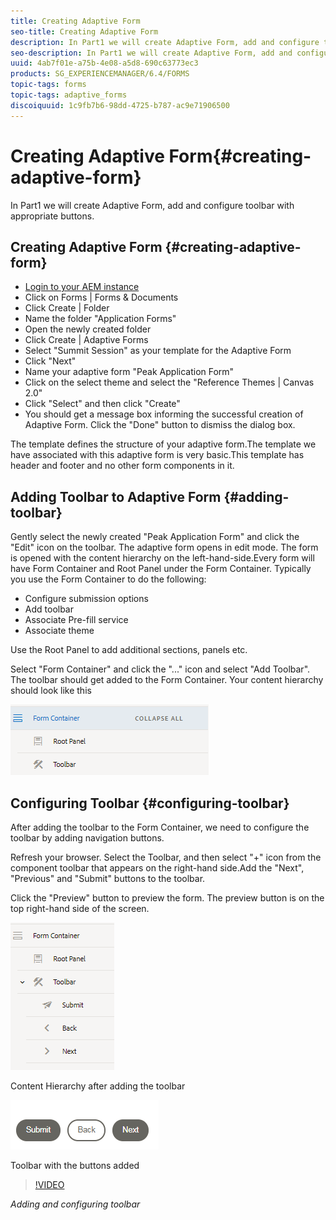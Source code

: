 ```yaml
---
title: Creating Adaptive Form
seo-title: Creating Adaptive Form
description: In Part1 we will create Adaptive Form, add and configure toolbar with appropriate buttons.
seo-description: In Part1 we will create Adaptive Form, add and configure toolbar with appropriate buttons.
uuid: 4ab7f01e-a75b-4e08-a5d8-690c63773ec3
products: SG_EXPERIENCEMANAGER/6.4/FORMS
topic-tags: forms
topic-tags: adaptive_forms
discoiquuid: 1c9fb7b6-98dd-4725-b787-ac9e71906500
---
```


# Creating Adaptive Form{#creating-adaptive-form}  

In Part1 we will create Adaptive Form, add and configure toolbar with appropriate buttons.

## Creating Adaptive Form {#creating-adaptive-form} 

* [Login to your AEM instance](http://localhost:4502/aem/start.html)
* Click on Forms | Forms & Documents
* Click Create | Folder
* Name the folder "Application Forms"
* Open the newly created folder
* Click Create | Adaptive Forms
* Select "Summit Session" as your template for the Adaptive Form
* Click "Next"
* Name your adaptive form "Peak Application Form"
* Click on the select theme and select the "Reference Themes | Canvas 2.0"
* Click "Select" and then click "Create"
* You should get a message box informing the successful creation of Adaptive Form. Click the "Done" button to dismiss the dialog box.

The template defines the structure of your adaptive form.The template we have associated with this adaptive form is very basic.This template has header and footer and no other form components in it.

## Adding Toolbar to Adaptive Form {#adding-toolbar}

Gently select the newly created "Peak Application Form" and click the "Edit" icon on the toolbar. The adaptive form opens in edit mode. The form is opened with the content hierarchy on the left-hand-side.Every form will have Form Container and Root Panel under the Form Container. Typically you use the Form Container to do the following:

* Configure submission options
* Add toolbar
* Associate Pre-fill service
* Associate theme

Use the Root Panel to add additional sections, panels etc.

Select "Form Container" and click the "..." icon and select "Add Toolbar". The toolbar should get added to the Form Container. Your content hierarchy should look like this

![toolbar](assets/toolbar.png)

## Configuring Toolbar {#configuring-toolbar}

After adding the toolbar to the Form Container, we need to configure the toolbar by adding navigation buttons.

Refresh your browser. Select the Toolbar, and then select "+" icon from the component toolbar that appears on the right-hand side.Add the "Next", "Previous" and "Submit" buttons to the toolbar.

Click the "Preview" button to preview the form. The preview button is on the top right-hand side of the screen.

![contenthierarchy](assets/contenthierarchywithtoolbaroptions.png)

Content Hierarchy after adding the toolbar

![toolbar](assets/toolbarwithbuttons.png)

Toolbar with the buttons added

>[!VIDEO](https://video.tv.adobe.com/v/22173/quality=9)

*Adding and configuring toolbar*

